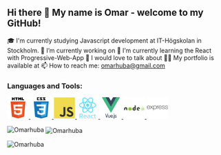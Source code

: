 ## Hi there 👋 My name is Omar - welcome to my GitHub!



🎓 I'm currently studying Javascript development at IT-Högskolan in Stockholm.
🔭 I’m currently working on
🌱 I’m currently learning the React with Progressive-Web-App
💬 I would love to talk about
👨‍💻 My portfolio is available at
📫 How to reach me: omarhuba@gmail.com



<h3 align="left">Languages and Tools:</h3>
<p align="left"> <a href="https://www.w3.org/html/" target="_blank"> <img src="https://raw.githubusercontent.com/devicons/devicon/master/icons/html5/html5-original-wordmark.svg" alt="html5" width="50" height="50"/> </a>  <a href="https://www.w3schools.com/css/" target="_blank"> <img src="https://raw.githubusercontent.com/devicons/devicon/master/icons/css3/css3-original-wordmark.svg" alt="css3" width="50" height="50"/> </a> <a href="https://developer.mozilla.org/en-US/docs/Web/JavaScript" target="_blank"> <img src="https://raw.githubusercontent.com/devicons/devicon/master/icons/javascript/javascript-original.svg" alt="javascript" width="50" height="50"/> </a> <a href="https://reactjs.org/" target="_blank"> <img src="https://raw.githubusercontent.com/devicons/devicon/master/icons/react/react-original-wordmark.svg" alt="react" width="50" height="50"/> </a> <a href="https://vuejs.org/" target="_blank"> <img src="https://raw.githubusercontent.com/devicons/devicon/master/icons/vuejs/vuejs-original-wordmark.svg" alt="vue logo" width="50" height="50"/> </a>
  <a href="https://nodejs.org" target="_blank"> <img src="https://raw.githubusercontent.com/devicons/devicon/master/icons/nodejs/nodejs-original-wordmark.svg" alt="nodejs" width="50" height="50"/> </a>  <a href="https://expressjs.com" target="_blank"> <img src="https://raw.githubusercontent.com/devicons/devicon/master/icons/express/express-original-wordmark.svg" alt="express" width="50" height="50"/> </a>

<p><img align="left" src="https://github-readme-stats.vercel.app/api/top-langs?username=Omarhuba&show_icons=true&locale=en&layout=compact" alt="Omarhuba" /></p>


<p>&nbsp;<img align="center" src="https://github-readme-stats.vercel.app/api?username=Omarhuba&show_icons=true&locale=en" alt="Omarhuba" /></p>


<p><img align="center" src="https://github-readme-streak-stats.herokuapp.com/?user=Omarhuba&" alt="Omarhuba" /></p>


</p>


